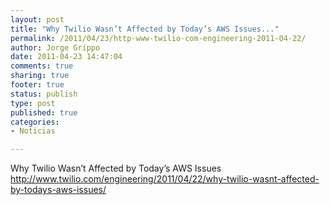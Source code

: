 ```yaml
--- 
layout: post
title: "Why Twilio Wasn’t Affected by Today’s AWS Issues..."
permalink: /2011/04/23/http-www-twilio-com-engineering-2011-04-22/
author: Jorge Grippo
date: 2011-04-23 14:47:04
comments: true
sharing: true
footer: true
status: publish
type: post
published: true
categories: 
- Noticias

---
```

<!-- 193 -->
Why Twilio Wasn’t Affected by Today’s AWS Issues
http://www.twilio.com/engineering/2011/04/22/why-twilio-wasnt-affected-by-todays-aws-issues/

